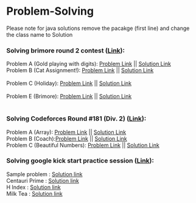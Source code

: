 # Problem-Solving

Please note for java solutions remove the pacakge (first line) and change the class name to Solution

### Solving brimore round 2 contest (<a href = "https://codeforces.com/gym/349178">Link</a>):<br>
Problem A (Gold playing with digits): 
<a href = "https://codeforces.com/gym/349178/problem/A">Problem Link</a> || 
<a href = "https://github.com/AmrMomtaz/Problem-Solving/blob/main/PYTHON/brinmore_2021/Gold_playing_with_digits.py">Solution Link</a><br>
Problem B (Cat Assignment!):
<a href = "https://codeforces.com/gym/349178/problem/A">Problem Link</a> || 
<a href = "https://github.com/AmrMomtaz/Problem-Solving/blob/main/PYTHON/brinmore_2021/Gold_playing_with_digits.py">Solution Link</a><br><br>
Problem C (Holiday):
<a href = "https://codeforces.com/gym/349178/problem/A">Problem Link</a> || 
<a href = "https://github.com/AmrMomtaz/Problem-Solving/blob/main/PYTHON/brinmore_2021/Gold_playing_with_digits.py">Solution Link</a><br><br>
Problem E (Brimore):
<a href = "https://codeforces.com/gym/349178/problem/A">Problem Link</a> || 
<a href = "https://github.com/AmrMomtaz/Problem-Solving/blob/main/PYTHON/brinmore_2021/Gold_playing_with_digits.py">Solution Link</a><br><br>

### Solving Codeforces Round #181 (Div. 2) (<a href = "https://codeforces.com/contest/300">Link</a>):<br>
Problem A (Array): 
<a href = "https://codeforces.com/contest/300/problem/A">Problem Link</a> || 
<a href = "https://github.com/AmrMomtaz/Problem-Solving/blob/main/JAVA/round_181/Array.java">Solution Link</a><br>
Problem B (Coach):<a href = "https://codeforces.com/contest/300/problem/B">Problem Link</a> || 
<a href = "https://github.com/AmrMomtaz/Problem-Solving/blob/main/C%2B%2B/round_181/Coach.cpp">Solution Link</a><br>
Problem C (Beautiful Numbers): 
<a href = "https://codeforces.com/contest/300/problem/C">Problem Link</a> || 
<a href = "https://github.com/AmrMomtaz/Problem-Solving/blob/main/JAVA/round_181/Beautiful_Numbers.java">Solution Link</a><br>


### Solving google kick start practice session (<a href = "https://codingcompetitions.withgoogle.com/kickstart/round/00000000008f4332">Link</a>):<br>
Sample problem : <a href = "https://github.com/AmrMomtaz/Problem-Solving/blob/main/PYTHON/google_practice_kickstart_2022/Sample_Problem.py">Solution link </a><br>
Centauri Prime : <a href = "https://github.com/AmrMomtaz/Problem-Solving/blob/main/PYTHON/google_practice_kickstart_2022/Centauri_Prime.py">Solution link </a><br>
H Index : <a href = "https://github.com/AmrMomtaz/Problem-Solving/blob/main/JAVA/google_practice_kickstart_2022/H_Index.java">Solution link </a><br>
Milk Tea : <a href = "https://github.com/AmrMomtaz/Problem-Solving/blob/main/JAVA/google_practice_kickstart_2022/Milk_Tea.java">Solution link </a><br>


